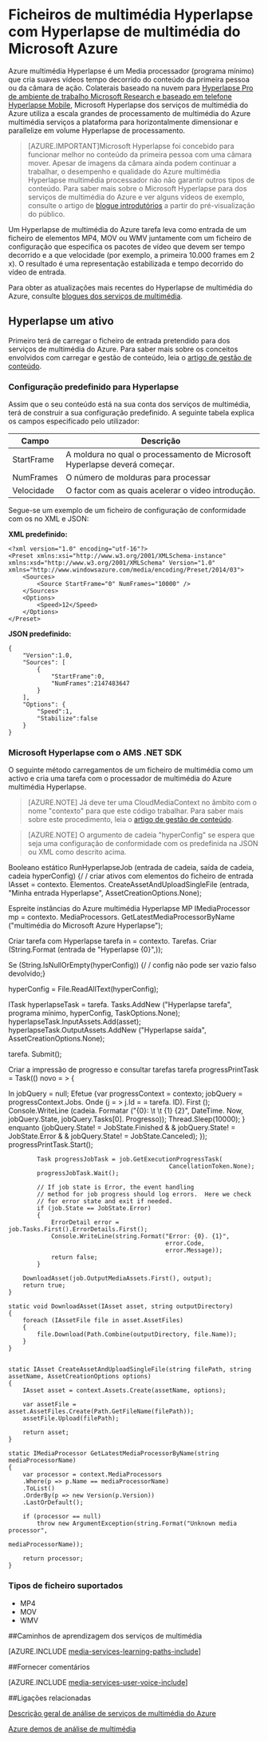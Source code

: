 <properties
    pageTitle="Ficheiros de multimédia Hyperlapse com Hyperlapse de multimédia do Microsoft Azure | Microsoft Azure"
    description="Azure multimédia Hyperlapse cria suaves vídeos tempo decorrido a partir do conteúdo da primeira pessoa ou da câmara de ação. Este tópico mostra como utilizar indexador de multimédia."
    services="media-services"
    documentationCenter=""
    authors="asolanki"
    manager="johndeu"
    editor=""/>

<tags
    ms.service="media-services"
    ms.workload="media"
    ms.tgt_pltfrm="na"
    ms.devlang="dotnet"
    ms.topic="article"
    ms.date="09/19/2016"  
    ms.author="adsolank"/>


# <a name="hyperlapse-media-files-with-azure-media-hyperlapse"></a>Ficheiros de multimédia Hyperlapse com Hyperlapse de multimédia do Microsoft Azure

Azure multimédia Hyperlapse é um Media processador (programa mínimo) que cria suaves vídeos tempo decorrido do conteúdo da primeira pessoa ou da câmara de ação.  Colaterais baseado na nuvem para [Hyperlapse Pro de ambiente de trabalho Microsoft Research e baseado em telefone Hyperlapse Mobile](http://aka.ms/hyperlapse), Microsoft Hyperlapse dos serviços de multimédia do Azure utiliza a escala grandes de processamento de multimédia do Azure multimédia serviços a plataforma para horizontalmente dimensionar e parallelize em volume Hyperlapse de processamento.

>[AZURE.IMPORTANT]Microsoft Hyperlapse foi concebido para funcionar melhor no conteúdo da primeira pessoa com uma câmara mover.  Apesar de imagens da câmara ainda podem continuar a trabalhar, o desempenho e qualidade do Azure multimédia Hyperlapse multimédia processador não não garantir outros tipos de conteúdo.  Para saber mais sobre o Microsoft Hyperlapse para dos serviços de multimédia do Azure e ver alguns vídeos de exemplo, consulte o artigo de [blogue introdutórios](http://aka.ms/azurehyperlapseblog) a partir do pré-visualização do público.

Um Hyperlapse de multimédia do Azure tarefa leva como entrada de um ficheiro de elementos MP4, MOV ou WMV juntamente com um ficheiro de configuração que especifica os pacotes de vídeo que devem ser tempo decorrido e a que velocidade (por exemplo, a primeira 10.000 frames em 2 x).  O resultado é uma representação estabilizada e tempo decorrido do vídeo de entrada.

Para obter as atualizações mais recentes do Hyperlapse de multimédia do Azure, consulte [blogues dos serviços de multimédia](https://azure.microsoft.com/blog/topics/media-services/).

## <a name="hyperlapse-an-asset"></a>Hyperlapse um ativo

Primeiro terá de carregar o ficheiro de entrada pretendido para dos serviços de multimédia do Azure.  Para saber mais sobre os conceitos envolvidos com carregar e gestão de conteúdo, leia o [artigo de gestão de conteúdo](media-services-portal-vod-get-started.md).

###  <a id="configuration"></a>Configuração predefinido para Hyperlapse

Assim que o seu conteúdo está na sua conta dos serviços de multimédia, terá de construir a sua configuração predefinido.  A seguinte tabela explica os campos especificado pelo utilizador:

 Campo | Descrição
-------|-------------
StartFrame|A moldura no qual o processamento de Microsoft Hyperlapse deverá começar.
NumFrames|O número de molduras para processar
Velocidade|O factor com as quais acelerar o vídeo introdução.

Segue-se um exemplo de um ficheiro de configuração de conformidade com os no XML e JSON:

**XML predefinido:**

    <?xml version="1.0" encoding="utf-16"?>
    <Preset xmlns:xsi="http://www.w3.org/2001/XMLSchema-instance" xmlns:xsd="http://www.w3.org/2001/XMLSchema" Version="1.0" xmlns="http://www.windowsazure.com/media/encoding/Preset/2014/03">
        <Sources>
            <Source StartFrame="0" NumFrames="10000" />
        </Sources>
        <Options>
            <Speed>12</Speed>
        </Options>
    </Preset>

**JSON predefinido:**

    {
        "Version":1.0,
        "Sources": [
            {
                "StartFrame":0,
                "NumFrames":2147483647
            }
        ],
        "Options": {
            "Speed":1,
            "Stabilize":false
        }
    }

###  <a id="sample_code"></a>Microsoft Hyperlapse com o AMS .NET SDK

O seguinte método carregamentos de um ficheiro de multimédia como um activo e cria uma tarefa com o processador de multimédia do Azure multimédia Hyperlapse.

> [AZURE.NOTE] Já deve ter uma CloudMediaContext no âmbito com o nome "contexto" para que este código trabalhar.  Para saber mais sobre este procedimento, leia o [artigo de gestão de conteúdo](media-services-dotnet-get-started.md).

> [AZURE.NOTE] O argumento de cadeia "hyperConfig" se espera que seja uma configuração de conformidade com os predefinida na JSON ou XML como descrito acima.

Booleano estático RunHyperlapseJob (entrada de cadeia, saída de cadeia, cadeia hyperConfig) {/ / criar ativos com elementos do ficheiro de entrada IAsset = contexto. Elementos. CreateAssetAndUploadSingleFile (entrada, "Minha entrada Hyperlapse", AssetCreationOptions.None);

Espreite instâncias do Azure multimédia Hyperlapse MP IMediaProcessor mp = contexto. MediaProcessors. GetLatestMediaProcessorByName ("multimédia do Microsoft Azure Hyperlapse");

Criar tarefa com Hyperlapse tarefa in = contexto. Tarefas. Criar (String.Format (entrada de "Hyperlapse {0}",));

Se (String.IsNullOrEmpty(hyperConfig)) {/ / config não pode ser vazio falso devolvido;}

hyperConfig = File.ReadAllText(hyperConfig);

ITask hyperlapseTask = tarefa. Tasks.AddNew ("Hyperlapse tarefa", programa mínimo, hyperConfig, TaskOptions.None); hyperlapseTask.InputAssets.Add(asset); hyperlapseTask.OutputAssets.AddNew ("Hyperlapse saída", AssetCreationOptions.None);


tarefa. Submit();

Criar a impressão de progresso e consultar tarefas tarefa progressPrintTask = Task(() novo = > {

In jobQuery = null; Efetue {var progressContext = contexto; jobQuery = progressContext.Jobs. Onde (j = > j.Id = = tarefa. ID). First (); Console.WriteLine (cadeia. Formatar ("{0}: \t \t {1} {2}", DateTime. Now, jobQuery.State, jobQuery.Tasks[0]. Progresso)); Thread.Sleep(10000); } enquanto (jobQuery.State! = JobState.Finished & & jobQuery.State! = JobState.Error & & jobQuery.State! = JobState.Canceled); }); progressPrintTask.Start();

            Task progressJobTask = job.GetExecutionProgressTask(
                                                 CancellationToken.None);
            progressJobTask.Wait();

            // If job state is Error, the event handling
            // method for job progress should log errors.  Here we check
            // for error state and exit if needed.
            if (job.State == JobState.Error)
            {
                ErrorDetail error = job.Tasks.First().ErrorDetails.First();
                Console.WriteLine(string.Format("Error: {0}. {1}",
                                                error.Code,
                                                error.Message));  
                return false;                  
            }

        DownloadAsset(job.OutputMediaAssets.First(), output);
        return true;
    }

    static void DownloadAsset(IAsset asset, string outputDirectory)
    {
        foreach (IAssetFile file in asset.AssetFiles)
        {
            file.Download(Path.Combine(outputDirectory, file.Name));
        }
    }


    static IAsset CreateAssetAndUploadSingleFile(string filePath, string assetName, AssetCreationOptions options)
    {
        IAsset asset = context.Assets.Create(assetName, options);

        var assetFile = asset.AssetFiles.Create(Path.GetFileName(filePath));
        assetFile.Upload(filePath);

        return asset;
    }

    static IMediaProcessor GetLatestMediaProcessorByName(string mediaProcessorName)
    {
        var processor = context.MediaProcessors
        .Where(p => p.Name == mediaProcessorName)
        .ToList()
        .OrderBy(p => new Version(p.Version))
        .LastOrDefault();

        if (processor == null)
            throw new ArgumentException(string.Format("Unknown media processor",
                                                       mediaProcessorName));

        return processor;
    }

### <a id="file_types"></a>Tipos de ficheiro suportados

- MP4
- MOV
- WMV



##<a name="media-services-learning-paths"></a>Caminhos de aprendizagem dos serviços de multimédia

[AZURE.INCLUDE [media-services-learning-paths-include](../../includes/media-services-learning-paths-include.md)]

##<a name="provide-feedback"></a>Fornecer comentários

[AZURE.INCLUDE [media-services-user-voice-include](../../includes/media-services-user-voice-include.md)]


##<a name="related-links"></a>Ligações relacionadas

[Descrição geral de análise de serviços de multimédia do Azure](media-services-analytics-overview.md)

[Azure demos de análise de multimédia](http://azuremedialabs.azurewebsites.net/demos/Analytics.html)
